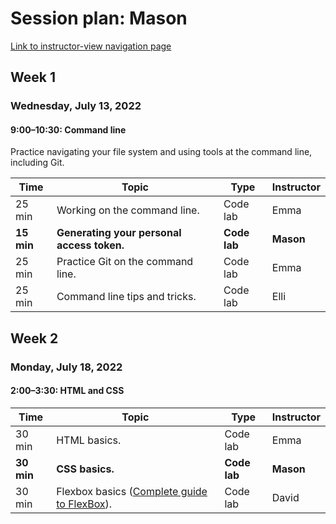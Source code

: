 # Session plan: Mason

[Link to instructor-view navigation page](daily_instructor_view.md)

## Week 1

### Wednesday, July 13, 2022

#### 9:00–10:30: Command line

Practice navigating your file system and using tools at the command line,
                    including Git. 

Time | Topic | Type | Instructor
---- | ---- | ---- | ---- 
25 min | Working on the command line. | Code lab | Emma
**15 min** | **Generating your personal access token.** | **Code lab** | **Mason**
25 min | Practice Git on the command line. | Code lab | Emma
25 min | Command line tips and tricks. | Code lab | Elli

## Week 2

### Monday, July 18, 2022

#### 2:00–3:30: HTML and CSS

Time | Topic | Type | Instructor
---- | ---- | ---- | ---- 
30 min | HTML basics. | Code lab | Emma
**30 min** | **CSS basics.** | **Code lab** | **Mason**
30 min | Flexbox basics ([Complete guide to FlexBox](https://css-tricks.com/snippets/css/a-guide-to-flexbox/)). | Code lab | David

